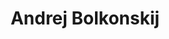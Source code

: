 ---
title: Andrej Bolkonskij
name: Andrej
full_name: Andrej Nikolajewitsch Bolkonskij
alias: Andrej
noble: Fürst
info: Sohn des Fürsten, Adjutant
group: Haus Bolkonskij
priority: 2
---
